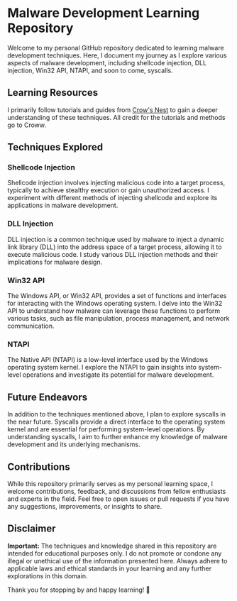 # Malware Development Learning Repository

Welcome to my personal GitHub repository dedicated to learning malware development techniques. Here, I document my journey as I explore various aspects of malware development, including shellcode injection, DLL injection, Win32 API, NTAPI, and soon to come, syscalls.

## Learning Resources

I primarily follow tutorials and guides from [Crow's Nest](https://www.crow.rip/crows-nest/mal/dev/getting-started) to gain a deeper understanding of these techniques. All credit for the tutorials and methods go to Croww.

## Techniques Explored

### Shellcode Injection

Shellcode injection involves injecting malicious code into a target process, typically to achieve stealthy execution or gain unauthorized access. I experiment with different methods of injecting shellcode and explore its applications in malware development.

### DLL Injection

DLL injection is a common technique used by malware to inject a dynamic link library (DLL) into the address space of a target process, allowing it to execute malicious code. I study various DLL injection methods and their implications for malware design.

### Win32 API

The Windows API, or Win32 API, provides a set of functions and interfaces for interacting with the Windows operating system. I delve into the Win32 API to understand how malware can leverage these functions to perform various tasks, such as file manipulation, process management, and network communication.

### NTAPI

The Native API (NTAPI) is a low-level interface used by the Windows operating system kernel. I explore the NTAPI to gain insights into system-level operations and investigate its potential for malware development.

## Future Endeavors

In addition to the techniques mentioned above, I plan to explore syscalls in the near future. Syscalls provide a direct interface to the operating system kernel and are essential for performing system-level operations. By understanding syscalls, I aim to further enhance my knowledge of malware development and its underlying mechanisms.

## Contributions

While this repository primarily serves as my personal learning space, I welcome contributions, feedback, and discussions from fellow enthusiasts and experts in the field. Feel free to open issues or pull requests if you have any suggestions, improvements, or insights to share.

## Disclaimer

**Important:** The techniques and knowledge shared in this repository are intended for educational purposes only. I do not promote or condone any illegal or unethical use of the information presented here. Always adhere to applicable laws and ethical standards in your learning and any further explorations in this domain.

Thank you for stopping by and happy learning! 🚀
